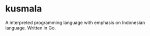 # kusmala  

A interpreted programming language with emphasis on Indonesian language. Written in Go.
